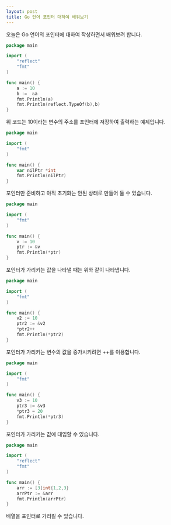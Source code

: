```yaml
---
layout: post
title: Go 언어 포인터 대하여 배워보기
---
```


오늘은 Go 언어의 포인터에 대하여 작성하면서 배워보려 합니다.

```go
package main

import (
	"reflect"
	"fmt"
)

func main() {
	a := 10
	b :=  &a
	fmt.Println(a)
	fmt.Println(reflect.TypeOf(b),b)
}
```

위 코드는 10이라는 변수의 주소를 포인터에 저장하여 출력하는 예제입니다.

```go
package main

import (
	"fmt"
)

func main() {
	var nilPtr *int
	fmt.Println(nilPtr)
}
```

포인터만 준비하고 아직 초기화는 안된 상태로 만들어 둘 수 있습니다.

```go
package main

import (
	"fmt"
)

func main() {
	v := 10
	ptr := &v
	fmt.Println(*ptr)
}
```

포인터가 가리키는 값을 나타낼 때는 위와 같이 나타냅니다.

```go
package main

import (
	"fmt"
)

func main() {
	v2 := 10
	ptr2 := &v2
	*ptr2++
	fmt.Println(*ptr2)
}
```

포인터가 가리키는 변수의 값을 증가시키려면 ++를 이용합니다.

```go
package main

import (
	"fmt"
)

func main() {
	v3 := 10
	ptr3 := &v3
	*ptr3 = 20
	fmt.Println(*ptr3)
}
```

포인터가 가리키는 값에 대입할 수 있습니다.

```go
package main

import (
	"reflect"
	"fmt"
)

func main() {
	arr := [3]int{1,2,3}
	arrPtr := &arr
	fmt.Println(arrPtr)
}
```

배열을 포인터로 가리킬 수 있습니다.